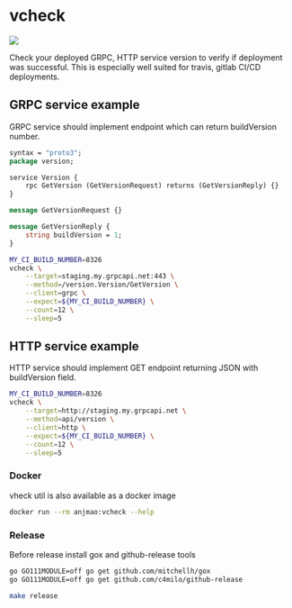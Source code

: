 # vcheck
[![](https://img.shields.io/docker/pulls/anjmao/vcheck.svg)](https://hub.docker.com/r/anjmao/vcheck)

Check your deployed GRPC, HTTP service version to verify if deployment was successful. This is especially well suited for travis, gitlab CI/CD deployments.

## GRPC service example

GRPC service should implement endpoint which can return buildVersion number.

```proto
syntax = "proto3";
package version;

service Version {
    rpc GetVersion (GetVersionRequest) returns (GetVersionReply) {}
}

message GetVersionRequest {}

message GetVersionReply {
    string buildVersion = 1;
}
```

```bash
MY_CI_BUILD_NUMBER=8326
vcheck \
    --target=staging.my.grpcapi.net:443 \
    --method=/version.Version/GetVersion \
    --client=grpc \
    --expect=${MY_CI_BUILD_NUMBER} \
    --count=12 \
    --sleep=5
```

## HTTP service example

HTTP service should implement GET endpoint returning JSON with buildVersion field. 

```bash
MY_CI_BUILD_NUMBER=8326
vcheck \
    --target=http://staging.my.grpcapi.net \
    --method=api/version \
    --client=http \
    --expect=${MY_CI_BUILD_NUMBER} \
    --count=12 \
    --sleep=5
```

### Docker

vheck util is also available as a docker image

```bash
docker run --rm anjmao:vcheck --help
```

### Release

Before release install gox and github-release tools
```bash
go GO111MODULE=off go get github.com/mitchellh/gox
go GO111MODULE=off go get github.com/c4milo/github-release 
```

```bash
make release
```
